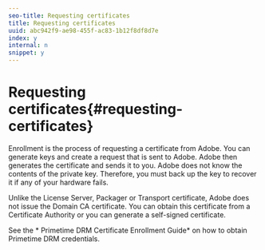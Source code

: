 ```yaml
---
seo-title: Requesting certificates
title: Requesting certificates
uuid: abc942f9-ae98-455f-ac83-1b12f8df8d7e
index: y
internal: n
snippet: y
---
```


# Requesting certificates{#requesting-certificates}

Enrollment is the process of requesting a certificate from Adobe. You can generate keys and create a request that is sent to Adobe. Adobe then generates the certificate and sends it to you. Adobe does not know the contents of the private key. Therefore, you must back up the key to recover it if any of your hardware fails.

Unlike the License Server, Packager or Transport certificate, Adobe does not issue the Domain CA certificate. You can obtain this certificate from a Certificate Authority or you can generate a self-signed certificate.

See the * Primetime DRM Certificate Enrollment Guide* on how to obtain Primetime DRM credentials. 
